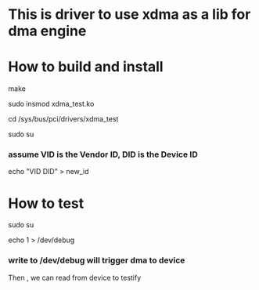 # This is driver to use xdma as a lib for dma engine

# How to build and install

make 

sudo insmod xdma_test.ko

cd /sys/bus/pci/drivers/xdma_test

sudo su

### assume VID is the Vendor ID, DID is the Device ID

echo "VID DID" > new_id

# How to test
sudo su

echo 1 > /dev/debug

### write to /dev/debug will trigger dma to device

Then , we can read from device to testify
